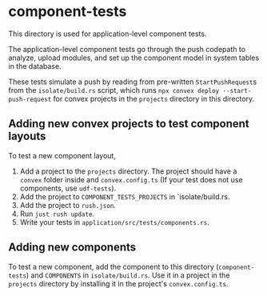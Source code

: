 # component-tests

This directory is used for application-level component tests.

The application-level component tests go through the push codepath to analyze,
upload modules, and set up the component model in system tables in the database.

These tests simulate a push by reading from pre-written `StartPushRequest`s from
the `isolate/build.rs` script, which runs
`npx convex deploy --start-push-request` for convex projects in the `projects`
directory in this directory.

## Adding new convex projects to test component layouts

To test a new component layout,

1. Add a project to the `projects` directory. The project should have a `convex`
   folder inside and `convex.config.ts` (If your test does not use components,
   use `udf-tests`).
2. Add the project to `COMPONENT_TESTS_PROJECTS` in `isolate/build.rs.
3. Add the project to `rush.json`.
4. Run `just rush update`.
5. Write your tests in `application/src/tests/components.rs`.

## Adding new components

To test a new component, add the component to this directory (`component-tests`)
and `COMPONENTS` in `isolate/build.rs`. Use it in a project in the `projects`
directory by installing it in the project's `convex.config.ts`.
